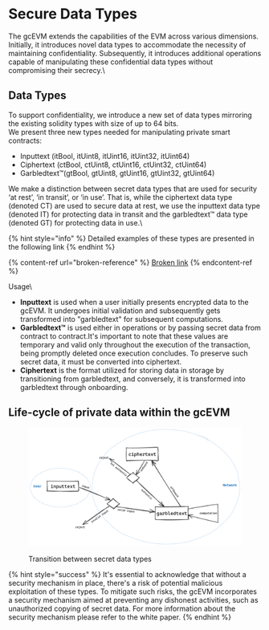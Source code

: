 # Secure Data Types

The gcEVM extends the capabilities of the EVM across various dimensions. Initially, it introduces novel data types to accommodate the necessity of maintaining confidentiality. Subsequently, it introduces additional operations capable of manipulating these confidential data types without compromising their secrecy.\\

## Data Types

To support confidentiality, we introduce a new set of data types mirroring the existing solidity types with size of up to 64 bits.\
We present three new types needed for manipulating private smart contracts:

* Inputtext (itBool, itUint8, itUint16, itUint32, itUint64)
* Ciphertext (ctBool, ctUint8, ctUint16, ctUint32, ctUint64)
* Garbledtext™(gtBool, gtUint8, gtUint16, gtUint32, gtUint64)

We make a distinction between secret data types that are used for security ‘at rest’, ‘in transit’, or ‘in use’. That is, while the ciphertext data type (denoted CT) are used to secure data at rest, we use the inputtext data type (denoted IT) for protecting data in transit and the garbledtext™ data type (denoted GT) for protecting data in use.\\

{% hint style="info" %}
Detailed examples of these types are presented in the following link
{% endhint %}

{% content-ref url="broken-reference" %}
[Broken link](broken-reference)
{% endcontent-ref %}

Usage\\

* **Inputtext** is used when a user initially presents encrypted data to the gcEVM. It undergoes initial validation and subsequently gets transformed into "garbledtext" for subsequent computations.
* **Garbledtext™** is used either in operations or by passing secret data from contract to contract.It's important to note that these values are temporary and valid only throughout the execution of the transaction, being promptly deleted once execution concludes. To preserve such secret data, it must be converted into ciphertext.
* **Ciphertext** is the format utilized for storing data in storage by transitioning from garbledtext, and conversely, it is transformed into garbledtext through onboarding.

## Life-cycle of private data within the gcEVM

<figure><img src="../../.gitbook/assets/datatypes-interplay.png" alt=""><figcaption><p>Transition between secret data types</p></figcaption></figure>

{% hint style="success" %}
It's essential to acknowledge that without a security mechanism in place, there's a risk of potential malicious exploitation of these types. To mitigate such risks, the gcEVM incorporates a security mechanism aimed at preventing any dishonest activities, such as unauthorized copying of secret data. For more information about the security mechanism please refer to the white paper.
{% endhint %}

##
